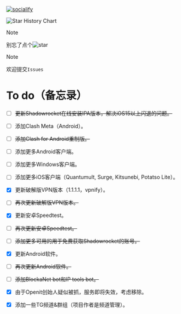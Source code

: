 [![socialify](https://socialify.git.ci/ZGQ-inc/overthefirewall/image?description=1&descriptionEditable=%E8%A6%86%E7%9B%96%E5%85%A8%E5%B9%B3%E5%8F%B0%0A%E5%AE%8C%E5%85%A8%E5%85%8D%E8%B4%B9%0A%E8%8A%82%E7%82%B9%E8%AE%A2%E9%98%85%0A%E6%9C%BA%E5%9C%BA%E6%8E%A8%E8%8D%90%0A%E7%A0%B4%E8%A7%A3VPN%E8%BD%AF%E4%BB%B6%E5%88%86%E4%BA%AB&font=Inter&forks=1&logo=https%3A%2F%2Fzgq-inc.github.io%2Foverthefirewall%2Fimage%2Fvpnclient_black.png&name=1&owner=1&pattern=Brick%20Wall&stargazers=1&theme=Light)](https://zgq-inc.github.io/overthefirewall/)

![Star History Chart](https://api.star-history.com/svg?repos=ZGQ-inc/overthefirewall&type=Date)

<!-- [![Stargazers repo roster for @ZGQ-inc/overthefirewall](https://reporoster.com/stars/ZGQ-inc/overthefirewall)](https://github.com/ZGQ-inc/overthefirewall/stargazers)

[![Forkers repo roster for @ZGQ-inc/overthefirewall](https://reporoster.com/forks/ZGQ-inc/overthefirewall)](https://github.com/ZGQ-inc/overthefirewall/network/members) -->

> [!NOTE]
>
> 别忘了点个![star](https://zgq-inc.github.io/badge/github/black-star.svg)

> [!NOTE]
>
> 欢迎提交`Issues`

# To do（备忘录）

- [ ] ~~更新Shadowrocket在线安装IPA版本，解决iOS15以上闪退的问题。~~

- [ ] 添加Clash Meta（Android）。

- [ ] ~~添加Clash for Android重制版。~~

- [ ] 添加更多Android客户端。

- [ ] 添加更多Windows客户端。

- [ ] 添加更多iOS客户端（Quantumult, Surge, Kitsunebi, Potatso Lite）。

- [x] 更新破解版VPN版本（1.1.1.1，vpnify）。

- [ ] ~~再次更新破解版VPN版本。~~

- [x] 更新安卓Speedtest。

- [ ] ~~再次更新安卓Speedtest。~~

- [ ] ~~添加更多可用的用于免费获取Shadowrocket的账号。~~

- [x] 更新Android软件。

- [ ] ~~再次更新Android软件。~~

- [ ] ~~添加BlockaNet bot和IP tools bot。~~

- [x] 由于Openit创始人疑似被抓，服务即将失效，考虑移除。

- [x] 添加一些TG频道&群组（项目作者是频道管理）。
